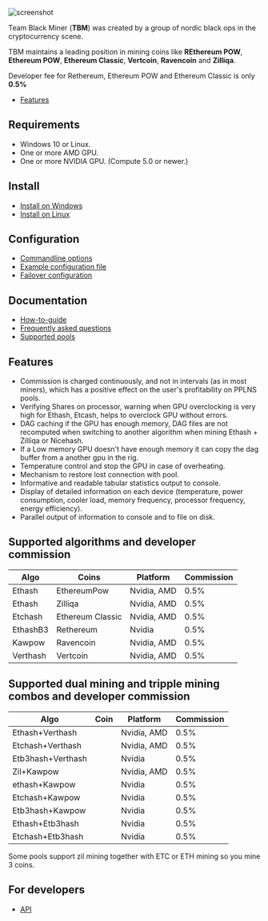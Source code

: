 ![screenshot](https://github.com/sp-hash/TeamBlackMiner/blob/main/TBMiner.png)

Team Black Miner (**TBM**) was created by a group of nordic black ops in the cryptocurrency scene.

TBM maintains a leading position in mining coins like **REthereum POW**, **Ethereum POW**, **Ethereum Classic**, **Vertcoin**, **Ravencoin** and **Zilliqa**.

Developer fee for Rethereum, Ethereum POW and Ethereum Classic is only **0.5%**


* [Features](https://github.com/sp-hash/TeamBlackMiner#features)

## Requirements
+ Windows 10 or Linux.
+ One or more AMD GPU.
+ One or more NVIDIA GPU. (Compute 5.0 or newer.)

## Install
* [Install on Windows](https://github.com/sp-hash/TeamBlackMiner/blob/main/INSTALL_WINDOWS.md)
* [Install on Linux](https://github.com/sp-hash/TeamBlackMiner/blob/main/INSTALL_LINUX.md)

## Configuration

* [Commandline options](https://github.com/sp-hash/TeamBlackMiner/blob/main/OPTIONS.md)
* [Example configuration file](https://github.com/sp-hash/TeamBlackMiner/blob/main/CONFIG_FILE.md)
* [Failover configuration](https://github.com/sp-hash/TeamBlackMiner/blob/main/FAILOVER.md)

## Documentation
* [How-to-guide](https://github.com/sp-hash/TeamBlackMiner/blob/main/HOW-TO.md)
* [Frequently asked questions](https://github.com/sp-hash/TeamBlackMiner/blob/main/FAQ.md)
* [Supported pools](https://github.com/sp-hash/TeamBlackMiner/blob/main/POOLS.md)

## Features
+ Commission is charged continuously, and not in intervals (as in most miners), which has a positive effect on the user's profitability on PPLNS pools.
+ Verifying Shares on processor, warning when GPU overclocking is very high for Ethash, Etcash, helps to overclock GPU without errors.
+ DAG caching if the GPU has enough memory, DAG files are not recomputed when switching to another algorithm when mining Ethash + Zilliqa or Nicehash.
+ If a Low memory GPU doesn't have enough memory it can copy the dag buffer from a another gpu in the rig.
+ Temperature control and stop the GPU in case of overheating.
+ Mechanism to restore lost connection with pool.
+ Informative and readable tabular statistics output to console.
+ Display of detailed information on each device (temperature, power consumption, cooler load, memory frequency, processor frequency, energy efficiency).
+ Parallel output of information to console and to file on disk.

## Supported algorithms and developer commission

| Algo          | Coins             | Platform    | Commission    |
| ------------- | ----------------- | ----------- | ------------- |
| Ethash        | EthereumPow       | Nvidia, AMD | 0.5%          |
| Ethash        | Zilliqa           | Nvidia, AMD | 0.5%          |
| Etchash       | Ethereum Classic  | Nvidia, AMD | 0.5%          |
| EthashB3      | Rethereum         | Nvidia      | 0.5%          |
| Kawpow        | Ravencoin         | Nvidia, AMD | 0.5%          |
| Verthash      | Vertcoin          | Nvidia, AMD | 0.5%          |                                                    

## Supported dual mining and tripple mining combos and developer commission

| Algo             | Coin                  | Platform    | Commission    |
| ---------------- | --------------------- | ----------- | ------------- |
| Ethash+Verthash  |                       | Nvidia, AMD | 0.5%          |
| Etchash+Verthash |                       | Nvidia, AMD | 0.5%          |
| Etb3hash+Verthash|                       | Nvidia      | 0.5%          |
| Zil+Kawpow       |                       | Nvidia, AMD | 0.5%          |
| ethash+Kawpow    |                       | Nvidia      | 0.5%          |
| Etchash+Kawpow   |                       | Nvidia      | 0.5%          |
| Etb3hash+Kawpow  |                       | Nvidia      | 0.5%          |
| Ethash+Etb3hash  |                       | Nvidia      | 0.5%          |
| Etchash+Etb3hash |                       | Nvidia      | 0.5%          |


Some pools support zil mining together with ETC or ETH mining so you mine 3 coins.

## For developers

* [API](https://github.com/sp-hash/TeamBlackMiner/blob/main/API.md)
